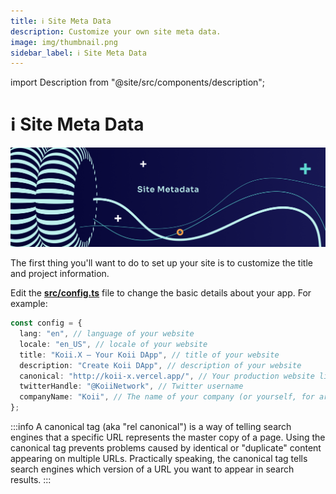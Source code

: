 ```yaml
---
title: ℹ Site Meta Data
description: Customize your own site meta data.
image: img/thumbnail.png
sidebar_label: ℹ Site Meta Data
---
```


import Description from "@site/src/components/description";

# ℹ Site Meta Data

![Banner](../img/Site_Metadata.png)

<Description
  text="Customize your own site meta data"
/>

The first thing you'll want to do to set up your site is to customize the title and project information.

Edit the [**src/config.ts**](https://github.com/koii-network/koii.X/blob/main/src/config.ts) file to change the basic details about your app. For example:

```typescript
const config = {
  lang: "en", // language of your website
  locale: "en_US", // locale of your website
  title: "Koii.X — Your Koii DApp", // title of your website
  description: "Create Koii DApp", // description of your website
  canonical: "http://koii-x.vercel.app/", // Your production website link
  twitterHandle: "@KoiiNetwork", // Twitter username
  companyName: "Koii", // The name of your company (or yourself, for artists)
};
```

:::info
A canonical tag (aka "rel canonical") is a way of telling search engines that a specific URL represents the master copy of a page. Using the canonical tag prevents problems caused by identical or "duplicate" content appearing on multiple URLs. Practically speaking, the canonical tag tells search engines which version of a URL you want to appear in search results.
:::
